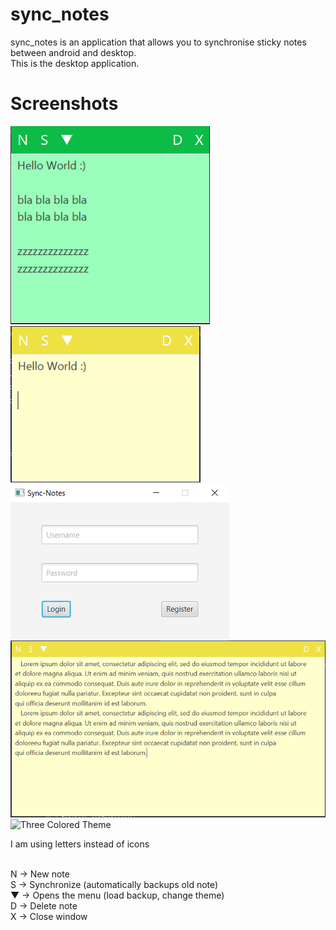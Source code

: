 # sync_notes
sync_notes is an application that allows you to synchronise sticky notes between android and desktop.<br>
This is the desktop application.

# Screenshots

![Green Theme](https://github.com/aeren108/sync_notes/blob/master/screenshots/sync_notes-02.png)
![Yellow Theme](https://github.com/aeren108/sync_notes/blob/master/screenshots/sync_notes-01.png)
![Login/Register Screen](https://github.com/aeren108/sync_notes/blob/master/screenshots/sync_notes-04.png)
![Expanded](https://github.com/aeren108/sync_notes/blob/master/screenshots/sync_notes-03.png)
![Three Colored Theme](https://github.com/aeren108/sync_notes/screenshots/master/pics/sync-notes-05.png)

I am using letters instead of icons <br><br>

N  -> New note<br>
S  -> Synchronize (automatically backups old note)<br>
▼ -> Opens the menu (load backup, change theme)<br>
D -> Delete note<br>
X -> Close window<br>
